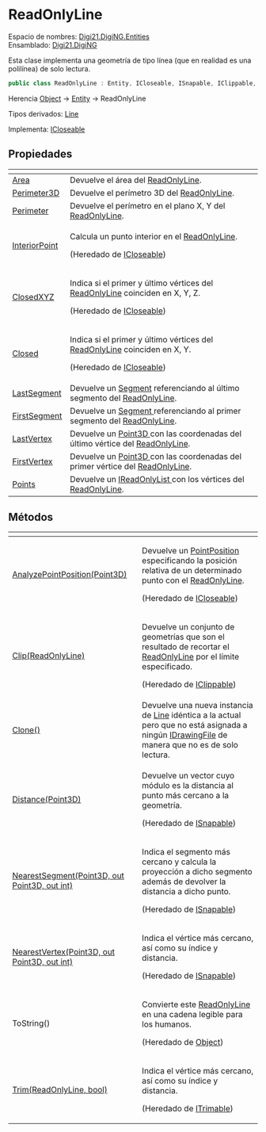 # ReadOnlyLine

Espacio de nombres: [Digi21.DigiNG.Entities](/digi3d-net/programacion/.net/referencia/digi21.diging/digi21.diging.entities/)  
Ensamblado: [Digi21.DigiNG](/digi3d-net/programacion/.net/referencia/digi21.diging.plugin/digi21.diging/)

Esta clase implementa una geometría de tipo línea \(que en realidad es una polilínea\) de solo lectura.

```csharp
public class ReadOnlyLine : Entity, ICloseable, ISnapable, IClippable, ITrimable
```

Herencia [Object](https://docs.microsoft.com/en-us/dotnet/api/system.object?view=net-5.0) → [Entity](/digi3d-net/programacion/.net/referencia/digi21.diging/digi21.diging.entities/clases/entity/) → ReadOnlyLine

Tipos derivados: [Line](/digi3d-net/programacion/.net/referencia/digi21.diging/digi21.diging.entities/clases/vertexpointer/propiedades/line.md)

Implementa: [ICloseable](/digi3d-net/programacion/.net/referencia/digi21.diging/digi21.diging.entities/interfaces/icloseable/)

## Propiedades

<table>
  <thead>
    <tr>
      <th style="text-align:left"></th>
      <th style="text-align:left"></th>
    </tr>
  </thead>
  <tbody>
    <tr>
      <td style="text-align:left"><a href="propiedades/area.md">Area</a>
      </td>
      <td style="text-align:left">Devuelve el &#xE1;rea del <a href="./">ReadOnlyLine</a>.</td>
    </tr>
    <tr>
      <td style="text-align:left"><a href="propiedades/perimeter3d.md">Perimeter3D</a>
      </td>
      <td style="text-align:left">Devuelve el per&#xED;metro 3D del <a href="./">ReadOnlyLine</a>.</td>
    </tr>
    <tr>
      <td style="text-align:left"><a href="propiedades/perimeter.md">Perimeter</a>
      </td>
      <td style="text-align:left">Devuelve el per&#xED;metro en el plano X, Y del <a href="./">ReadOnlyLine</a>.</td>
    </tr>
    <tr>
      <td style="text-align:left"><a href="../../interfaces/icloseable/propiedades/interiorpoint.md">InteriorPoint</a>
      </td>
      <td style="text-align:left">
        <p>Calcula un punto interior en el <a href="./">ReadOnlyLine</a>.</p>
        <p>(Heredado de <a href="../../interfaces/icloseable/">ICloseable</a>)</p>
      </td>
    </tr>
    <tr>
      <td style="text-align:left"><a href="../../interfaces/icloseable/propiedades/closedxyz.md">ClosedXYZ</a>
      </td>
      <td style="text-align:left">
        <p>Indica si el primer y &#xFA;ltimo v&#xE9;rtices del <a href="./">ReadOnlyLine</a> coinciden
          en X, Y, Z.</p>
        <p>(Heredado de <a href="../../interfaces/icloseable/">ICloseable</a>)</p>
      </td>
    </tr>
    <tr>
      <td style="text-align:left"><a href="../../interfaces/icloseable/propiedades/closed.md">Closed</a>
      </td>
      <td style="text-align:left">
        <p>Indica si el primer y &#xFA;ltimo v&#xE9;rtices del <a href="./">ReadOnlyLine</a> coinciden
          en X, Y.</p>
        <p>(Heredado de <a href="../../interfaces/icloseable/">ICloseable</a>)</p>
      </td>
    </tr>
    <tr>
      <td style="text-align:left"><a href="propiedades/lastsegment.md">LastSegment</a>
      </td>
      <td style="text-align:left">Devuelve un <a href="../../../digi21.math/clases/segment.md">Segment</a> referenciando
        al &#xFA;ltimo segmento del <a href="./">ReadOnlyLine</a>.</td>
    </tr>
    <tr>
      <td style="text-align:left"><a href="propiedades/firstsegment.md">FirstSegment</a>
      </td>
      <td style="text-align:left">Devuelve un <a href="../../../digi21.math/clases/segment.md">Segment </a>referenciando
        al primer segmento del <a href="./">ReadOnlyLine</a>.</td>
    </tr>
    <tr>
      <td style="text-align:left"><a href="propiedades/lastvertex.md">LastVertex</a>
      </td>
      <td style="text-align:left">Devuelve un <a href="../../../digi21.math/clases/point3d.md">Point3D </a>con
        las coordenadas del &#xFA;ltimo v&#xE9;rtice del <a href="./">ReadOnlyLine</a>.</td>
    </tr>
    <tr>
      <td style="text-align:left"><a href="propiedades/firstvertex.md">FirstVertex</a>
      </td>
      <td style="text-align:left">Devuelve un <a href="../../../digi21.math/clases/point3d.md">Point3D </a>con
        las coordenadas del primer v&#xE9;rtice del <a href="./">ReadOnlyLine</a>.</td>
    </tr>
    <tr>
      <td style="text-align:left"><a href="propiedades/points.md">Points</a>
      </td>
      <td style="text-align:left">Devuelve un <a href="https://docs.microsoft.com/en-us/dotnet/api/system.collections.generic.ireadonlylist-1?view=net-5.0">IReadOnlyList </a>con
        los v&#xE9;rtices del <a href="./">ReadOnlyLine</a>.</td>
    </tr>
  </tbody>
</table>

## Métodos

<table>
  <thead>
    <tr>
      <th style="text-align:left"></th>
      <th style="text-align:left"></th>
    </tr>
  </thead>
  <tbody>
    <tr>
      <td style="text-align:left"><a href="../../interfaces/icloseable/metodos/analyzepointposition.md">AnalyzePointPosition(Point3D)</a>
      </td>
      <td style="text-align:left">
        <p>Devuelve un <a href="../../enumeraciones/pointposition.md">PointPosition </a>especificando
          la posici&#xF3;n relativa de un determinado punto con el <a href="./">ReadOnlyLine</a>.</p>
        <p>(Heredado de <a href="../../interfaces/icloseable/">ICloseable</a>)</p>
      </td>
    </tr>
    <tr>
      <td style="text-align:left"><a href="../../interfaces/iclippable/metodos/clip.md">Clip(ReadOnlyLine)</a>
      </td>
      <td style="text-align:left">
        <p>Devuelve un conjunto de geometr&#xED;as que son el resultado de recortar
          el <a href="./">ReadOnlyLine</a> por el l&#xED;mite especificado.</p>
        <p>(Heredado de <a href="../../interfaces/iclippable/">IClippable</a>)</p>
      </td>
    </tr>
    <tr>
      <td style="text-align:left"><a href="metodos/clone.md">Clone()</a>
      </td>
      <td style="text-align:left">Devuelve una nueva instancia de <a href="../line/">Line</a> id&#xE9;ntica
        a la actual pero que no est&#xE1; asignada a ning&#xFA;n <a href="../../../digi21.diging.io/interfaces/idrawingfile/">IDrawingFile</a> de
        manera que no es de solo lectura.</td>
    </tr>
    <tr>
      <td style="text-align:left"><a href="../../interfaces/isnapable/metodos/distance.md">Distance(Point3D)</a>
      </td>
      <td style="text-align:left">
        <p>Devuelve un vector cuyo m&#xF3;dulo es la distancia al punto m&#xE1;s
          cercano a la geometr&#xED;a.</p>
        <p>(Heredado de <a href="../../interfaces/isnapable/">ISnapable</a>)</p>
      </td>
    </tr>
    <tr>
      <td style="text-align:left"><a href="../../interfaces/isnapable/metodos/nearestsegment.md">NearestSegment(Point3D, out Point3D, out int)</a>
      </td>
      <td style="text-align:left">
        <p>Indica el segmento m&#xE1;s cercano y calcula la proyecci&#xF3;n a dicho
          segmento adem&#xE1;s de devolver la distancia a dicho punto.</p>
        <p>(Heredado de <a href="../../interfaces/isnapable/">ISnapable</a>)</p>
      </td>
    </tr>
    <tr>
      <td style="text-align:left"><a href="../../interfaces/isnapable/metodos/nearestvertex.md">NearestVertex(Point3D, out Point3D, out int)</a>
      </td>
      <td style="text-align:left">
        <p>Indica el v&#xE9;rtice m&#xE1;s cercano, as&#xED; como su &#xED;ndice
          y distancia.</p>
        <p>(Heredado de <a href="../../interfaces/isnapable/">ISnapable</a>)</p>
      </td>
    </tr>
    <tr>
      <td style="text-align:left">ToString()</td>
      <td style="text-align:left">
        <p>Convierte este <a href="./">ReadOnlyLine</a> en una cadena legible para
          los humanos.</p>
        <p>(Heredado de <a href="https://docs.microsoft.com/en-us/dotnet/api/system.object?view=net-5.0">Object</a>)</p>
      </td>
    </tr>
    <tr>
      <td style="text-align:left"><a href="../../interfaces/itrimmable/metodos/trim.md">Trim(ReadOnlyLine, bool)</a>
      </td>
      <td style="text-align:left">
        <p>Indica el v&#xE9;rtice m&#xE1;s cercano, as&#xED; como su &#xED;ndice
          y distancia.</p>
        <p>(Heredado de <a href="../../interfaces/itrimmable/">ITrimable</a>)</p>
      </td>
    </tr>
  </tbody>
</table>



